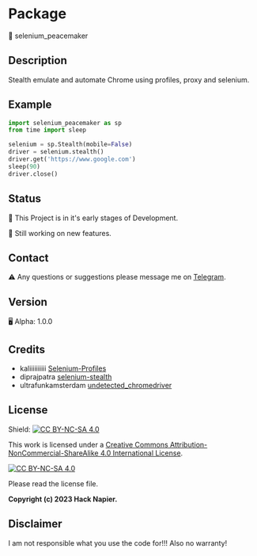 # Package

🐍   selenium_peacemaker

## Description

Stealth emulate and automate Chrome using profiles, proxy and selenium.

## Example

```python
import selenium_peacemaker as sp
from time import sleep

selenium = sp.Stealth(mobile=False)
driver = selenium.stealth()
driver.get('https://www.google.com')
sleep(90)
driver.close()
```

## Status

🚀   This Project is in it's early stages of Development.

📌   Still working on new features.

## Contact

⚠️  Any questions or suggestions please message me on [Telegram](https://t.me/hacknapier).

## Version

🖥   Alpha: 1.0.0

## Credits

* kaliiiiiiiiii [Selenium-Profiles](https://github.com/kaliiiiiiiiii/Selenium-Profiles)
* diprajpatra [selenium-stealth](https://github.com/diprajpatra/selenium-stealth)
* ultrafunkamsterdam [undetected_chromedriver](https://github.com/ultrafunkamsterdam/undetected-chromedriver)

## License

Shield: [![CC BY-NC-SA 4.0][cc-by-nc-sa-shield]][cc-by-nc-sa]

This work is licensed under a
[Creative Commons Attribution-NonCommercial-ShareAlike 4.0 International License][cc-by-nc-sa].

[![CC BY-NC-SA 4.0][cc-by-nc-sa-image]][cc-by-nc-sa]

[cc-by-nc-sa]: http://creativecommons.org/licenses/by-nc-sa/4.0/
[cc-by-nc-sa-image]: https://licensebuttons.net/l/by-nc-sa/4.0/88x31.png
[cc-by-nc-sa-shield]: https://img.shields.io/badge/License-CC%20BY--NC--SA%204.0-lightgrey.svg
Please read the license file.

**Copyright (c) 2023 Hack Napier.**

## Disclaimer

I am not responsible what you use the code for!!! Also no warranty!
